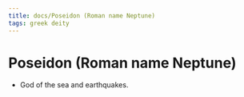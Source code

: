```yaml
---
title: docs/Poseidon (Roman name Neptune)
tags: greek deity
---
```


# Poseidon (Roman name Neptune) 
- God of the sea and earthquakes.
